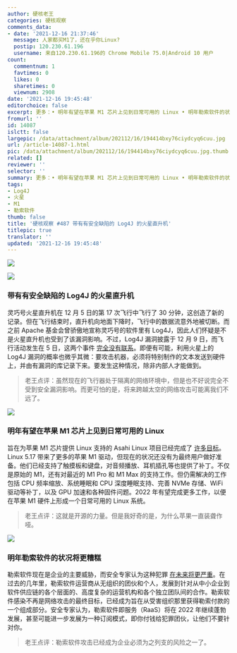 ```yaml
---
author: 硬核老王
categories: 硬核观察
comments_data:
- date: '2021-12-16 21:37:46'
  message: 人家都买M1了，还在乎你Linux?
  postip: 120.230.61.196
  username: 来自120.230.61.196的 Chrome Mobile 75.0|Android 10 用户
count:
  commentnum: 1
  favtimes: 0
  likes: 0
  sharetimes: 0
  viewnum: 2908
date: '2021-12-16 19:45:48'
editorchoice: false
excerpt: 更多：• 明年有望在苹果 M1 芯片上见到日常可用的 Linux • 明年勒索软件的状况将更糟糕
fromurl: ''
id: 14087
islctt: false
largepic: /data/attachment/album/202112/16/194414bxy76ciydcyq6cuu.jpg
url: /article-14087-1.html
pic: /data/attachment/album/202112/16/194414bxy76ciydcyq6cuu.jpg.thumb.jpg
related: []
reviewer: ''
selector: ''
summary: 更多：• 明年有望在苹果 M1 芯片上见到日常可用的 Linux • 明年勒索软件的状况将更糟糕
tags:
- Log4J
- 火星
- M1
- 勒索软件
thumb: false
title: '硬核观察 #487 带有有安全缺陷的 Log4J 的火星直升机'
titlepic: true
translator: ''
updated: '2021-12-16 19:45:48'
---
```


![](/data/attachment/album/202112/16/194414bxy76ciydcyq6cuu.jpg)


![](/data/attachment/album/202112/16/194427b2hesabj5mm47hhs.jpg)


### 带有有安全缺陷的 Log4J 的火星直升机


灵巧号火星直升机在 12 月 5 日的第 17 次飞行中飞行了 30 分钟，这创造了新的记录。但在飞行结束时，直升机向地面下降时，飞行中的数据流意外地被切断。而之前 Apache 基金会曾骄傲地宣称灵巧号的软件里有 Log4J，因此人们怀疑是不是火星直升机也受到了该漏洞影响。不过，Log4J 漏洞披露于 12 月 9 日，而飞行活动发生在 5 日，这两个事件 [完全没有联系](https://www.theregister.com/2021/12/16/ingenuity_mars_helicopter_log4j_network/)。即便有可能，利用火星上的 Log4J 漏洞的概率也微乎其微：要攻击机器，必须将特别制作的文本发送到硬件上，并由有漏洞的库记录下来。要发生这种情况，除非内部人才能做到。



> 
> 老王点评：虽然现在的飞行器处于隔离的网络环境中，但是也不好说完全不受到安全漏洞影响。而更可怕的是，将来跨越太空的网络攻击可能离我们不远了。
> 
> 
> 


![](/data/attachment/album/202112/16/194437rzhuuxatabbunw99.jpg)


### 明年有望在苹果 M1 芯片上见到日常可用的 Linux


旨在为苹果 M1 芯片提供 Linux 支持的 Asahi Linux 项目已经完成了 [许多目标](https://asahilinux.org/2021/12/progress-report-oct-nov-2021/)。Linux 5.17 带来了更多的苹果 M1 驱动，但现在的状况还没有为最终用户做好准备。他们已经支持了触摸板和键盘，对音频播放、耳机插孔等也提供了补丁。不仅是原始的 M1，还有对最近的 M1 Pro 和 M1 Max 的支持工作。但仍需解决的工作包括 CPU 频率缩放、系统睡眠和 CPU 深度睡眠支持、完善 NVMe 存储、WiFi 驱动等补丁，以及 GPU 加速和各种固件问题。2022 年有望完成更多工作，以便在苹果 M1 硬件上形成一个日常可用的 Linux 系统。



> 
> 老王点评：这就是开源的力量。但是我好奇的是，为什么苹果一直装聋作哑。
> 
> 
> 


![](/data/attachment/album/202112/16/194445wgckccgdzddrcmdg.jpg)


### 明年勒索软件的状况将更糟糕


勒索软件现在是企业的主要威胁，而安全专家认为这种犯罪 [在未来将更严重](https://www.zdnet.com/article/ransomware-in-2022-were-all-screwed/)。在过去的几年里，勒索软件运营商从无组织的团伙和个人，发展到针对从中小企业到软件供应链的各个层面的、高度复杂的运营机构和各个独立团队间的合作。勒索软件感染不再是网络攻击的最终目标，已经成为旨在从受害组织那里获得勒索付款的一个组成部分。安全专家认为，勒索软件即服务（RaaS）将在 2022 年继续蓬勃发展，甚至可能进一步发展为一种订阅模式，即你付钱给犯罪团伙，让他们不要针对你。



> 
> 老王点评：勒索软件攻击已经成为企业必须为之列支的风险之一了。
> 
> 
>